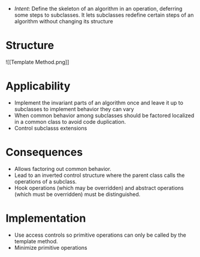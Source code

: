 * *Intent*: Define the skeleton of an algorithm in an operation, deferring some steps to subclasses. It lets subclasses redefine certain steps of an algorithm without changing its structure

# Structure
![[Template Method.png]]
# Applicability
* Implement the invariant parts of an algorithm once and leave it up to subclasses to implement behavior they can vary
* When common behavior among subclasses should be factored localized in a common class to avoid code duplication.
* Control subclasss extensions

# Consequences
* Allows factoring out common behavior.
* Lead to an inverted control structure where the parent class calls the operations of a subclass.
* Hook operations (which may be overridden) and abstract operations (which must be overridden) must be distinguished.

# Implementation
* Use access controls so primitive operations can only be called by the template method.
* Minimize primitive operations

